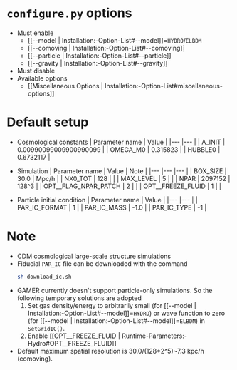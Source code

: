 # `configure.py` options
- Must enable
  - [[--model | Installation:-Option-List#--model]]=`HYDRO`/`ELBDM`
  - [[--comoving | Installation:-Option-List#--comoving]]
  - [[--particle | Installation:-Option-List#--particle]]
  - [[--gravity | Installation:-Option-List#--gravity]]
- Must disable
- Available options
  - [[Miscellaneous Options | Installation:-Option-List#miscellaneous-options]]


# Default setup
- Cosmological constants
  | Parameter name | Value                  |
  |---             |---                     |
  | A_INIT         | 0.00990099009900990099 |
  | OMEGA_M0       | 0.315823               |
  | HUBBLE0        | 0.6732117              |

- Simulation
  | Parameter name       | Value   | Note  |
  |---                   |---      |---    |
  | BOX_SIZE             | 30.0    | Mpc/h |
  | NX0_TOT              | 128     |       |
  | MAX_LEVEL            | 5       |       |
  | NPAR                 | 2097152 | 128^3 |
  | OPT__FLAG_NPAR_PATCH | 2       |       |
  | OPT__FREEZE_FLUID    | 1       |       |

- Particle initial condition
  | Parameter name | Value |
  |---             |---    |
  | PAR_IC_FORMAT  | 1     |
  | PAR_IC_MASS    | -1.0  |
  | PAR_IC_TYPE    | -1    |


# Note
- CDM cosmological large-scale structure simulations
- Fiducial `PAR_IC` file can be downloaded with the command
  ```bash
  sh download_ic.sh
  ```
- GAMER currently doesn't support particle-only simulations. So the following temporary solutions are adopted
  1. Set gas density/energy to arbitrarily small (for [[--model | Installation:-Option-List#--model]]=`HYDRO`)
     or wave function to zero (for [[--model | Installation:-Option-List#--model]]=`ELBDM`) in `SetGridIC()`.
  2. Enable [[OPT__FREEZE_FLUID | Runtime-Parameters:-Hydro#OPT__FREEZE_FLUID]]
- Default maximum spatial resolution is 30.0/(128*2^5)~7.3 kpc/h (comoving).
